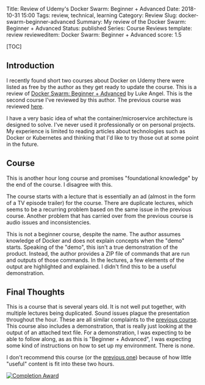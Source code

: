 Title: Review of Udemy's Docker Swarm: Beginner + Advanced
Date: 2018-10-31 15:00
Tags: review, technical, learning
Category: Review
Slug: docker-swarm-beginner-advanced
Summary: My review of the Docker Swarm: Beginner + Advanced
Status: published
Series: Course Reviews
template: review
revieweditem: Docker Swarm: Beginner + Advanced
score: 1.5

[TOC]

## Introduction

I recently found short two courses about Docker on Udemy there were listed as free by the author as they get ready to update the course. This is a review of [Docker Swarm: Beginner + Advanced][1] by Luke Angel. This is the second course I've reviewed by this author. The previous course was reviewed [here][2].

I have a very basic idea of what the container/microservice architecture is designed to solve. I've never used it professionally or on personal projects. My experience is limited to reading articles about technologies such as Docker or Kubernetes and thinking that I'd like to try those out at some point in the future.

## Course

This is another hour long course and promises "foundational knowledge" by the end of the course. I disagree with this.

The course starts with a lecture that is essentially an ad (almost in the form of a TV episode trailer) for the course. There are duplicate lectures, which seems to be a recurring problem based on the same issue in the previous course. Another problem that has carried over from the previous course is audio issues and inconsistencies.

This is not a beginner course, despite the name. The author assumes knowledge of Docker and does not explain concepts when the "demo" starts. Speaking of the "demo", this isn't a true demonstration of the product. Instead, the author provides a ZIP file of commands that are run and outputs of those commands. In the lectures, a few elements of the output are highlighted and explained. I didn't find this to be a useful demonstration.

## Final Thoughts

This is a course that is several years old. It is not well put together, with multiple lectures being duplicated. Sound issues plague the presentation throughout the hour. These are all similar complaints to the [previous course][2]. This course also includes a demonstration, that is really just looking at the output of an attached text file. For a demonstration, I was expecting to be able to follow along, as as this is "Beginner + Advanced", I was expecting some kind of instructions on how to set up my environment. There is none.

I don't recommend this course (or the [previous one][2]) because of how little "useful" content is fit into these two hours.

[![Completion Award][3]][4]


 [1]: https://www.udemy.com/docker-swarm-from-beginner-to-advanced-with-docker-cluster-hosting/
 [2]: {filename}2018_10_29_docker_containers_essentials.md
 [3]: {attach}images/udemy-docker-swarm-beginner-to-advanced.jpg
 [4]: https://ude.my/UC-X9SRS3MO